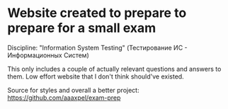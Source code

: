 # Website created to prepare to prepare for a small exam

Discipline: "Information System Testing" (Тестирование ИС - Информационных Систем)

This only includes a couple of actually relevant questions and answers to them. Low effort website that I don't think should've existed.

Source for styles and overall a better project: https://github.com/aaaxpel/exam-prep
